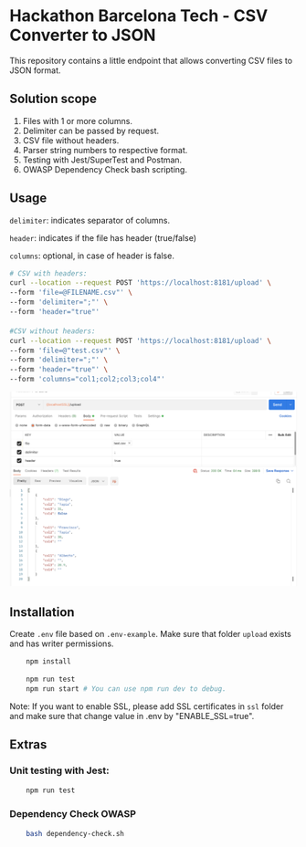 # Hackathon Barcelona Tech - CSV Converter to JSON

This repository contains a little endpoint that allows converting CSV files to JSON format. 


## Solution scope

1. Files with 1 or more columns.
1. Delimiter can be passed by request.
2. CSV file without headers.
3. Parser string numbers to respective format.
4. Testing with Jest/SuperTest and Postman.
5. OWASP Dependency Check bash scripting.

## Usage

`delimiter`: indicates separator of columns.

`header`: indicates if the file has header (true/false)

`columns`: optional, in case of header is false.

```bash
# CSV with headers:
curl --location --request POST 'https://localhost:8181/upload' \
--form 'file=@FILENAME.csv"' \
--form 'delimiter=";"' \
--form 'header="true"'

#CSV without headers:
curl --location --request POST 'https://localhost:8181/upload' \
--form 'file=@"test.csv"' \
--form 'delimiter=";"' \
--form 'header="true"' \
--form 'columns="col1;col2;col3;col4"'
```
!["Postman REQ"](/doc/postman.png)
## Installation

Create `.env` file based on `.env-example`. Make sure that folder `upload` exists and has writer permissions.

```bash
    npm install
```

```bash
    npm run test
    npm run start # You can use npm run dev to debug.
```

Note: If you want to enable SSL, please add SSL certificates in `ssl` folder and make sure that change value in .env by "ENABLE_SSL=true".

## Extras

### Unit testing with Jest:
```bash
    npm run test
```

### Dependency Check OWASP
```bash
    bash dependency-check.sh
```
